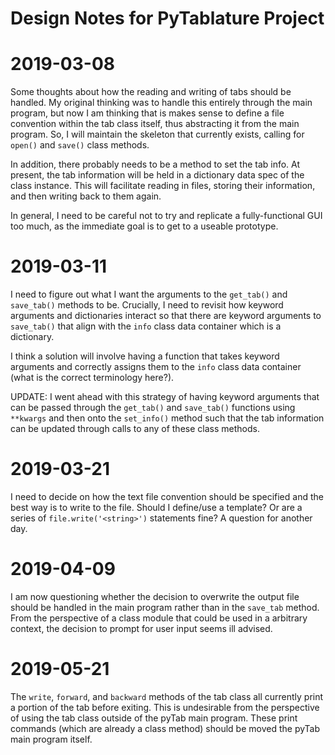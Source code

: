 Design Notes for PyTablature Project
====================================


# 2019-03-08
Some thoughts about how the reading and writing of tabs should be handled. My
original thinking was to handle this entirely through the main program, but now
I am thinking that is makes sense to define a file convention within the tab
class itself, thus abstracting it from the main program. So, I will maintain
the skeleton that currently exists, calling for `open()` and `save()` class
methods. 

In addition, there probably needs to be a method to set the tab info.
At present, the tab information will be held in a dictionary data spec of the
class instance. This will facilitate reading in files, storing their
information, and then writing back to them again. 

In general, I need to be careful not to try and replicate a fully-functional
GUI too much, as the immediate goal is to get to a useable prototype.


# 2019-03-11
I need to figure out what I want the arguments to the `get_tab()` and
`save_tab()` methods to be. Crucially, I need to revisit how keyword arguments
and dictionaries interact so that there are keyword arguments to `save_tab()`
that align with the `info` class data container which is a dictionary.

I think a solution will involve having a function that takes keyword arguments
and correctly assigns them to the `info` class data container (what is the
correct terminology here?).

UPDATE: I went ahead with this strategy of having keyword arguments that can be
passed through the `get_tab()` and `save_tab()` functions using `**kwargs` and
then onto the `set_info()` method such that the tab information can be updated
through calls to any of these class methods.


# 2019-03-21
I need to decide on how the text file convention should be specified and the
best way is to write to the file. Should I define/use a template? Or are a
series of `file.write('<string>')` statements fine? A question for another day.


# 2019-04-09
I am now questioning whether the decision to overwrite the output file should
be handled in the main program rather than in the `save_tab` method. From the
perspective of a class module that could be used in a arbitrary context, the
decision to prompt for user input seems ill advised.


# 2019-05-21
The `write`, `forward`, and `backward` methods of the tab class all currently
print a portion of the tab before exiting. This is undesirable from the
perspective of using the tab class outside of the pyTab main program. These
print commands (which are already a class method) should be moved the pyTab
main program itself.
